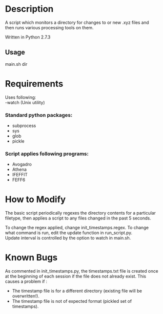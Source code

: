 Description
===========
A script which monitors a directory for changes to or new .xyz files 
and then runs various processing tools on them.  

Written in Python 2.7.3

Usage 
-----
main.sh dir

Requirements
===========

Uses following:  
-watch (Unix utility)

### Standard python packages:
- subprocess
- sys
- glob
- pickle

### Script applies following programs: 
- Avogadro
- Athena
- IFEFFIT
- FEFF6

How to Modify
===========
The basic script periodically regexes the directory contents for a particular 
filetype, then applies a script to any files changed in the past 5 seconds.  

To change the regex applied, change init\_timestamps.regex.
To change what command is run, edit the update function in run\_script.py.  
Update interval is controlled by the option to watch in main.sh.

Known Bugs
===========
As commented in init\_timestamps.py, the timestamps.txt file is created once 
at the beginning of each session if the file does not already exist.  This causes a problem if :

- The timestamp file is for a different directory (existing file will be overwritten!).  
- The timestamp file is not of expected format (pickled set of timestamps).

